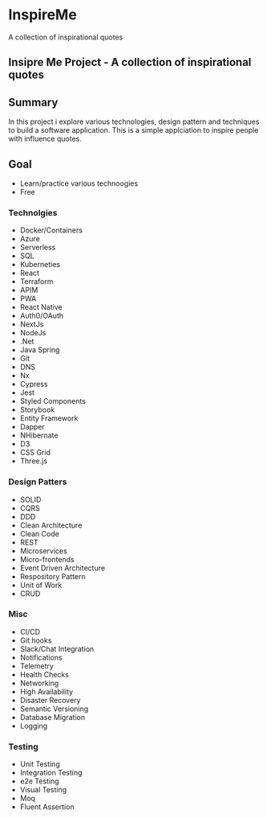 # InspireMe
A collection of inspirational quotes 

## Insipre Me Project - A collection of inspirational quotes 

## Summary
In this project i explore various technologies, design pattern and techniques to build a software application. This is a simple applciation to inspire people with influence quotes.

## Goal
- Learn/practice various technoogies
- Free

### Technolgies
- Docker/Containers
- Azure
- Serverless
- SQL
- Kuberneties
- React
- Terraform
- APIM
- PWA
- React Native
- Auth0/OAuth
- NextJs
- NodeJs
- .Net 
- Java Spring
- Git
- DNS
- Nx
- Cypress
- Jest
- Styled Components
- Storybook
- Entity Framework
- Dapper
- NHibernate
- D3
- CSS Grid
- Three.js

### Design Patters
- SOLID
- CQRS
- DDD
- Clean Architecture
- Clean Code
- REST
- Microservices
- Micro-frontends
- Event Driven Architecture
- Respository Pattern
- Unit of Work
- CRUD

### Misc
- CI/CD
- Git hooks
- Slack/Chat Integration
- Notifications
- Telemetry
- Health Checks
- Networking
- High Availability
- Disaster Recovery
- Semantic Versioning
- Database Migration
- Logging

### Testing
- Unit Testing
- Integration Testing
- e2e Testing
- Visual Testing
- Moq
- Fluent Assertion
